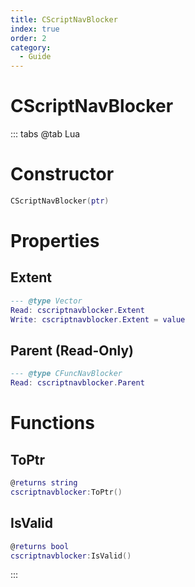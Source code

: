 ```yaml
---
title: CScriptNavBlocker
index: true
order: 2
category:
  - Guide
---
```


# CScriptNavBlocker

::: tabs
@tab Lua
# Constructor
```lua
CScriptNavBlocker(ptr)
```
# Properties
## Extent 
```lua
--- @type Vector
Read: cscriptnavblocker.Extent
Write: cscriptnavblocker.Extent = value
```
## Parent (Read-Only)
```lua
--- @type CFuncNavBlocker
Read: cscriptnavblocker.Parent
```
# Functions
## ToPtr
```lua
@returns string
cscriptnavblocker:ToPtr()
```
## IsValid
```lua
@returns bool
cscriptnavblocker:IsValid()
```

:::